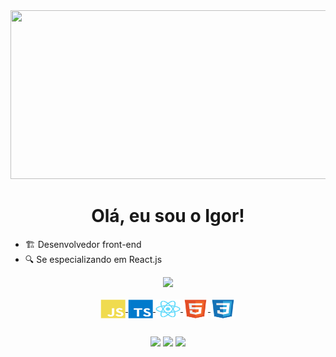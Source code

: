 <div>
<img src="https://media1.giphy.com/media/sRFEa8lbeC7zbcIZZR/giphy.gif?cid=ecf05e47ge912k2mhhoa7ltrj60oafv1ryewpajdkbmlnxbx&rid=giphy.gif&ct=g" width="700" height="270" >
</div>
<div align="center"> 
<h1> Olá, eu sou o Igor! </h1>
</div>


- 🏗 Desenvolvedor front-end
- 🔍 Se especializando em React.js

<div align="center">
  
  <a href="https://github.com/artagnancoder">
  <img height="180em" src="https://github-readme-stats.vercel.app/api?username=artagnancoder&show_icons=true&theme=dark&include_all_commits=true&count_private=true"/>
 
</div>
  
  <div align="center" style="display: inline_block"><br>
  <img align="center" alt="Rafa-Js" height="30" width="40" src="https://raw.githubusercontent.com/devicons/devicon/master/icons/javascript/javascript-plain.svg">
  <img align="center" alt="Rafa-Ts" height="30" width="40" src="https://raw.githubusercontent.com/devicons/devicon/master/icons/typescript/typescript-plain.svg">
  <img align="center" alt="Rafa-React" height="30" width="40" src="https://raw.githubusercontent.com/devicons/devicon/master/icons/react/react-original.svg">
  <img align="center" alt="Rafa-HTML" height="30" width="40" src="https://raw.githubusercontent.com/devicons/devicon/master/icons/html5/html5-original.svg">
  <img align="center" alt="Rafa-CSS" height="30" width="40" src="https://raw.githubusercontent.com/devicons/devicon/master/icons/css3/css3-original.svg">

</div>

  <div align="center"> 
 
##
 
  <a href = "mailto:stayhomer@outlook.com.com"><img src="https://img.shields.io/badge/Microsoft_Outlook-0078D4?style=for-the-badge&logo=microsoft-outlook&logoColor=white" target="_blank"></a>
  <a href="https://https://www.linkedin.com/in/artagnan/" target="_blank"><img src="https://img.shields.io/badge/-LinkedIn-%230077B5?style=for-the-badge&logo=linkedin&logoColor=white" target="_blank"></a> 
    <a href="https://open.spotify.com/user/sataniggor?si=d38642523cc14032" target="_blank"><img src="https://img.shields.io/badge/Spotify-1ED760?&style=for-the-badge&logo=spotify&logoColor=white" target="_blank"></a> 
   
  </div>

